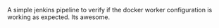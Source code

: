 A simple jenkins pipeline to verify if the docker worker configuration is working as expected. Its awesome.